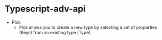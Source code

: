 # Typescript-adv-api

* Pick
    * Pick allows you to create a new type by selecting a set of properties (Keys) from an existing type (Type).